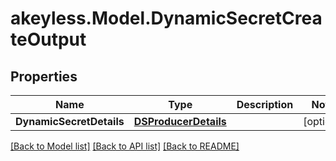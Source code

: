 # akeyless.Model.DynamicSecretCreateOutput

## Properties

Name | Type | Description | Notes
------------ | ------------- | ------------- | -------------
**DynamicSecretDetails** | [**DSProducerDetails**](DSProducerDetails.md) |  | [optional] 

[[Back to Model list]](../README.md#documentation-for-models) [[Back to API list]](../README.md#documentation-for-api-endpoints) [[Back to README]](../README.md)

